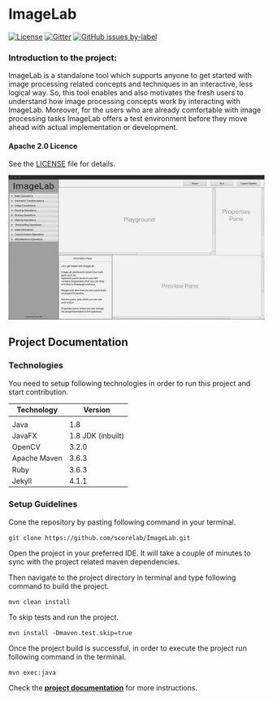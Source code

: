 # ImageLab

[![License](https://img.shields.io/badge/License-Apache%202.0-blue.svg)](https://opensource.org/licenses/Apache-2.0)
[![Gitter](https://badges.gitter.im/scorelab/ImageLab.svg)](https://gitter.im/scorelab/ImageLab?utm_source=badge&utm_medium=badge&utm_campaign=pr-badge)
[![GitHub issues by-label][hacktoberfest-badge]][hacktoberfest-link]
  

### Introduction to the project:

ImageLab is a standalone tool which supports anyone to get started with image processing related concepts and techniques in an interactive, less logical way. So, this tool enables and also motivates the fresh users to understand how image processing concepts work by interacting with ImageLab. Moreover, for the users who are already comfortable with image processing tasks ImageLab offers a test environment before they move ahead with actual implementation or development.

#### Apache 2.0 Licence

See the [LICENSE](https://github.com/scorelab) file for details.

![demo](docs/assets/Demo.gif)

## Project Documentation

### Technologies

You need to setup following technologies in order to run this project and start contribution.

| Technology   | Version              |
|--------------|----------------------|
|              |                      |
| Java         | 1.8                  |
| JavaFX       | 1.8 JDK (inbuilt)    |
| OpenCV       | 3.2.0                |
| Apache Maven | 3.6.3                |
| Ruby         | 3.6.3                |
| Jekyll       | 4.1.1                |


### Setup Guidelines

Cone the repository by pasting following command in your terminal.

```
git clone https://github.com/scorelab/ImageLab.git
```

Open the project in your preferred IDE. It will take a couple of minutes
to sync with the project related maven dependencies.

Then navigate to the project directory in terminal and type following command
to build the project.

```
mvn clean install
```

To skip tests and run the project.

```
mvn install -Dmaven.test.skip=true
```

Once the project build is successful, in order to execute the project run 
following command in the terminal.

```
mvn exec:java
``` 

Check the **[project documentation](https://scorelab.org/imagelab/)** for more instructions.


[<--# Generic Links -->]: #
[hacktoberfest-link]: https://github.com/scorelab/ImageLab/issues?q=is%3Aissue+is%3Aopen+label%3Ahacktoberfest
[hacktoberfest-badge]: https://img.shields.io/github/issues-raw/scorelab/ImageLab/hacktoberfest.svg?label=Hacktoberfest&color=purple
